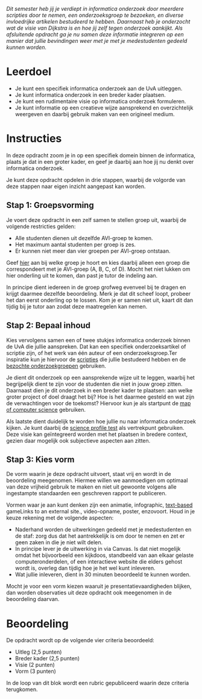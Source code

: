 *Dit semester heb jij je verdiept in informatica onderzoek door meerdere scripties door te nemen, een onderzoeksgroep te bezoeken, en diverse invloedrijke artikelen bestudeerd te hebben. Daarnaast heb je onderzocht wat de visie van Dijkstra is en hoe jij zelf tegen onderzoek aankijkt. Als afsluitende opdracht ga je nu samen deze informatie integreren op een manier dat jullie bevindingen weer met je met je medestudenten gedeeld kunnen worden.*

# Leerdoel

* Je kunt een specifiek informatica onderzoek aan de UvA uitleggen.
* Je kunt informatica onderzoek in een breder kader plaatsen.
* Je kunt een rudimentaire visie op informatica onderzoek formuleren.
* Je kunt informatie op een creatieve wijze aansprekend en overzichtelijk weergeven en daarbij gebruik maken van een origineel medium.

# Instructies

In deze opdracht zoom je in op een specifiek domein binnen de informatica, plaats je dat in een groter kader, en geef je daarbij aan hoe jij nu denkt over informatica onderzoek.

Je kunt deze opdracht opdelen in drie stappen, waarbij de volgorde van deze stappen naar eigen inzicht aangepast kan worden.

## Stap 1: Groepsvorming

Je voert deze opdracht in een zelf samen te stellen groep uit, waarbij de volgende restricties gelden:

* Alle studenten dienen uit dezelfde AVI-groep te komen.
* Het maximum aantal studenten per groep is zes.
* Er kunnen niet meer dan vier groepen per AVI-groep ontstaan.

Geef [hier](https://canvas.uva.nl/courses/1705/groups#tab-2488) aan bij welke groep je hoort en kies daarbij alleen een groep die correspondeert met je AVI-groep (A, B, C, of D). Mocht het niet lukken om hier onderling uit te komen, dan past je tutor de indeling aan.

In principe dient iedereen in de groep grofweg evenveel bij te dragen en krijgt daarmee dezelfde beoordeling. Merk je dat dit scheef loopt, probeer het dan eerst onderling op te lossen. Kom je er samen niet uit, kaart dit dan tijdig bij je tutor aan zodat deze maatregelen kan nemen.

## Stap 2: Bepaal inhoud

Kies vervolgens samen een of twee stukjes informatica onderzoek binnen de UvA die jullie aanspreken. Dat kan een specifiek onderzoeksartikel of scriptie zijn, of het werk van één auteur of een onderzoeksgroep.Ter inspiratie kun je hiervoor de [scripties](https://canvas.uva.nl/courses/1705/assignments/18345) die jullie bestudeerd hebben en de [bezochte onderzoekgroepen](https://canvas.uva.nl/courses/1705/pages/2-dot-2-bijeenkomst-bezoek-onderzoeksgroep) gebruiken.

Je dient dit onderzoek op een aansprekende wijze uit te leggen, waarbij het begrijpelijk dient te zijn voor de studenten die niet in jouw groep zitten. Daarnaast dien je dit onderzoek in een breder kader te plaatsen: aan welke groter project of doel draagt het bij? Hoe is het daarmee gesteld en wat zijn de verwachtingen voor de toekomst? Hiervoor kun je als startpunt de [map of computer science](https://canvas.uva.nl/courses/1705/pages/1-dot-5-bijeenkomst-scripties-bespreken-ii) gebruiken.

Als laatste dient duidelijk te worden hoe jullie nu naar informatica onderzoek kijken. Je kunt daarbij de [science profile test](https://canvas.uva.nl/courses/1705/pages/2-dot-4-bijeenkomst-the-programmer-and-scientist) als vertrekpunt gebruiken. Deze visie kan geïntegreerd worden met het plaatsen in bredere context, gezien daar mogelijk ook subjectieve aspecten aan zitten.

## Stap 3: Kies vorm

De vorm waarin je deze opdracht uitvoert, staat vrij en wordt in de beoordeling meegenomen. Hiermee willen we aanmoedigen om optimaal van deze vrijheid gebruik te maken en niet uit gewoonte volgens alle ingestampte standaarden een geschreven rapport te publiceren.

Vormen waar je aan kunt denken zijn een animatie, infographic, [text-based](https://en.wikipedia.org/wiki/Text-based_game) gameLinks to an external site., video-opname, poster, enzovoort. Houd in je keuze rekening met de volgende aspecten:

* Naderhand worden de uitwerkingen gedeeld met je medestudenten en de staf: zorg dus dat het aantrekkelijk is om door te nemen en zet er geen zaken in die je niet wilt delen.
* In principe lever je de uitwerking in via Canvas. Is dat niet mogelijk omdat het bijvoorbeeld een kijkdoos, standbeeld van aan elkaar gelaste computeronderdelen, of een interactieve website die elders gehost wordt is, overleg dan tijdig hoe je het wel kunt inleveren.
* Wat jullie inleveren, dient in 30 minuten beoordeeld te kunnen worden.

Mocht je voor een vorm kiezen waaruit je presentatievaardigheden blijken, dan worden observaties uit deze opdracht ook meegenomen in de beoordeling daarvan.

# Beoordeling

De opdracht wordt op de volgende vier criteria beoordeeld:

* Uitleg (2,5 punten)
* Breder kader (2,5 punten)
* Visie (2 punten)
* Vorm (3 punten)

In de loop van dit blok wordt een rubric gepubliceerd waarin deze criteria terugkomen.
